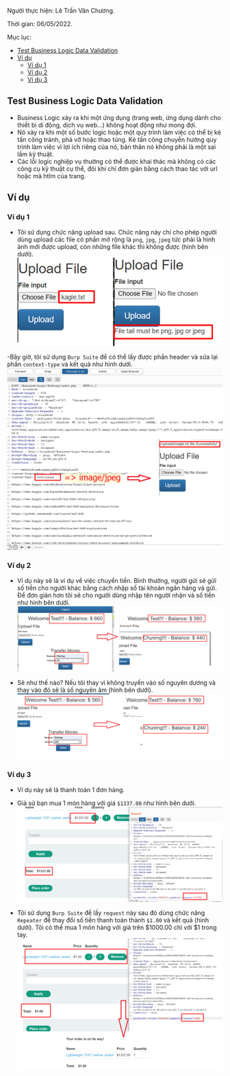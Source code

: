 Người thực hiện: Lê Trần Văn Chương.

Thời gian: 06/05/2022.

Mục lục:
- [Test Business Logic Data Validation](#test-business-logic-data-validation)
- [Ví dụ](#ví-dụ)
  - [Ví dụ 1](#ví-dụ-1)
  - [Ví dụ 2](#ví-dụ-2)
  - [Ví dụ 3](#ví-dụ-3)

## Test Business Logic Data Validation
- Business Logic xảy ra khi một ứng dụng (trang web, ứng dụng dành cho thiết bị di động, dịch vụ web…) không hoạt động như mong đợi.
- Nó xảy ra khi một số bước logic hoặc một quy trình làm việc có thể bị kẻ tấn công tránh, phá vỡ hoặc thao túng. Kẻ tấn công chuyển hướng quy trình làm việc vì lợi ích riêng của nó, bản thân nó không phải là một sai lầm kỹ thuật.
- Các lỗi logic nghiệp vụ thường có thể được khai thác mà không có các công cụ kỹ thuật cụ thể, đôi khi chỉ đơn giản bằng cách thao tác với url hoặc mã htlm của trang.

## Ví dụ
### Ví dụ 1
- Tôi sử dụng chức năng upload sau. Chức năng này chỉ cho phép người dùng upload các file có phần mở rộng là `png`, `jpg`, `jpeg` tức phải là hình ảnh mới được upload, còn những file khác thì không được (hình bên dưới).
![Hình 1.](~/../img/1.png)

-Bây giờ, tôi sử dụng `Burp Suite` để có thể lấy được phần header và sửa lại phần `context-type` và kết quả như hình dưới.
![Hình 2.](~/../img/2.png)

### Ví dụ 2
- Ví dụ này sẽ là ví dụ về việc chuyển tiền. Bình thường, người gửi sẽ gửi số tiền cho người khác bằng cách nhập số tài khoản ngân hàng và gửi. Để đơn giản hơn tôi sẽ cho người dùng nhập tên người nhận và số tiền như hình bên dưới.
![Hình 3.](~/../img/3.png)

- Sẽ như thế nào? Nếu tôi thay vì không truyền vào số nguyên dương và thay vào đó sẽ là số nguyên âm (hình bên dưới).
![Hình 4.](~/../img/4.png)

### Ví dụ 3
- Ví dụ này sẽ là thanh toán 1 đơn hàng. 
- Giả sử bạn mua 1 món hàng với giá `$1337.00` như hình bên dưới. 
![Hình 5.](~/../img/5.png)

- Tôi sử dụng `Burp Suite` để lấy `request` này sau đó dùng chức năng `Repeater` để thay đổi số tiền thanh toán thành `$1.00` và kết quả (hình dưới). Tôi có thể mua 1 món hàng với giá trên $1000.00 chỉ với $1 trong tay.
![Hình 6.](~/../img/6.png)



